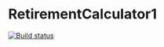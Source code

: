 # RetirementCalculator1
[![Build status](https://build.appcenter.ms/v0.1/apps/df7fea71-1833-4d21-a650-75c98f0b468d/branches/dev/badge)](https://appcenter.ms)
